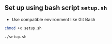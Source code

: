 ## Set up using bash script `setup.sh`

- Use compatible environment like Git Bash

```bash
chmod +x setup.sh
```

```bash
./setup.sh
```
